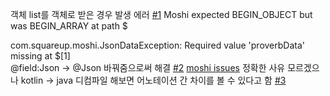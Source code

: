 객체 list를 객체로 받은 경우 발생 에러  [#1](https://stackoverflow.com/questions/63510038/moshi-expected-begin-object-but-was-begin-array-at-path)
Moshi expected BEGIN_OBJECT but was BEGIN_ARRAY at path $

com.squareup.moshi.JsonDataException: Required value 'proverbData' missing at $[1]  
@field:Json -> @Json 바꿔줌으로써 해결 [#2](https://stackoverflow.com/questions/72985108/moshi-jsondataexception-required-value-s-missing-at) [moshi issues](https://github.com/square/moshi/issues/796)
정확한 사유 모르겠으나 kotlin -> java 디컴파일 해보면 어노테이션 간 차이를 볼 수 있다고 함 [#3](https://stackoverflow.com/questions/56976656/moshi-in-kotlin-json-vs-fieldjson)


 